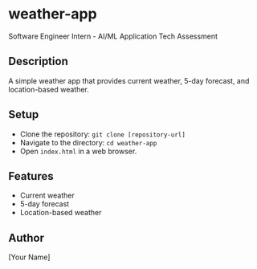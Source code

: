 # weather-app
Software Engineer Intern - AI/ML Application Tech Assessment 

## Description
A simple weather app that provides current weather, 5-day forecast, and location-based weather.

## Setup
- Clone the repository: `git clone [repository-url]`
- Navigate to the directory: `cd weather-app`
- Open `index.html` in a web browser.

## Features
- Current weather
- 5-day forecast
- Location-based weather

## Author
[Your Name]
